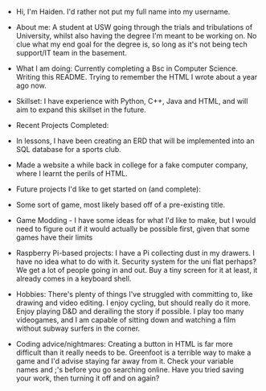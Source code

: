 -  Hi, I'm Haiden. I'd rather not put my full name into my username.
  
- About me: A student at USW going through the trials and tribulations of University, whilst also having the degree I'm meant to be working on. No clue what my end goal for the degree is, so long as it's not being tech support/IT team in the basement.
  
- What I am doing: Currently completing a Bsc in Computer Science. Writing this README. Trying to remember the HTML I wrote about a year ago now.
  
- Skillset: I have experience with Python, C++, Java and HTML, and will aim to expand this skillset in the future.
  
- Recent Projects Completed:
- In lessons, I have been creating an ERD that will be implemented into an SQL database for a sports club. 
- Made a website a while back in college for a fake computer company, where I learnt the perils of HTML.

- Future projects I'd like to get started on (and complete):
- Some sort of game, most likely based off of a pre-existing title.
- Game Modding - I have some ideas for what I'd like to make, but I would need to figure out if it would actually be possible first, given that some games have their limits
- Raspberry Pi-based projects: I have a Pi collecting dust in my drawers. I have no idea what to do with it. Security system for the uni flat perhaps? We get a lot of people going in and out. Buy a tiny screen for it at least, it already comes in a keyboard shell.


- Hobbies: There's plenty of things I've struggled with committing to, like drawing and video editing. I enjoy cycling, but should really do it more. Enjoy playing D&D and derailing the story if possible. I play too many videogames, and I am capable of sitting down and watching a film without subway surfers in the corner.

- Coding advice/nightmares: Creating a button in HTML is far more difficult than it really needs to be. Greenfoot is a terrible way to make a game and I'd advise staying far away from it. Check your variable names and ;'s before you go searching online. Have you tried saving your work, then turning it off and on again?


<!---
Hi Jenni
--->
